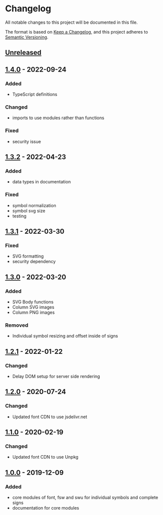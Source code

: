 # Changelog
All notable changes to this project will be documented in this file.

The format is based on [Keep a Changelog](https://keepachangelog.com/en/1.0.0/),
and this project adheres to [Semantic Versioning](https://semver.org/spec/v2.0.0.html).

## [Unreleased]

## [1.4.0] - 2022-09-24
### Added
- TypeScript definitions

### Changed
- imports to use modules rather than functions

### Fixed
- security issue

## [1.3.2] - 2022-04-23
### Added
- data types in documentation

### Fixed
- symbol normalization
- symbol svg size
- testing

## [1.3.1] - 2022-03-30
### Fixed
- SVG formatting
- security dependency

## [1.3.0] - 2022-03-20
### Added
- SVG Body functions
- Column SVG images
- Column PNG images

### Removed
- Individual symbol resizing and offset inside of signs

## [1.2.1] - 2022-01-22
### Changed
- Delay DOM setup for server side rendering

## [1.2.0] - 2020-07-24
### Changed
- Updated font CDN to use jsdelivr.net

## [1.1.0] - 2020-02-19
### Changed
- Updated font CDN to use Unpkg

## [1.0.0] - 2019-12-09
### Added
- core modules of font, fsw and swu for individual symbols and complete signs
- documentation for core modules


[Unreleased]: https://github.com/sutton-signwriting/font-ttf/compare/v1.4.0...HEAD
[1.4.0]: https://github.com/sutton-signwriting/font-ttf/releases/tag/v1.4.0
[1.3.2]: https://github.com/sutton-signwriting/font-ttf/releases/tag/v1.3.2
[1.3.1]: https://github.com/sutton-signwriting/font-ttf/releases/tag/v1.3.1
[1.3.0]: https://github.com/sutton-signwriting/font-ttf/releases/tag/v1.3.0
[1.2.1]: https://github.com/sutton-signwriting/font-ttf/releases/tag/v1.2.1
[1.2.0]: https://github.com/sutton-signwriting/font-ttf/releases/tag/v1.2.0
[1.1.0]: https://github.com/sutton-signwriting/font-ttf/releases/tag/v1.1.0
[1.0.0]: https://github.com/sutton-signwriting/font-ttf/releases/tag/v1.0.0
